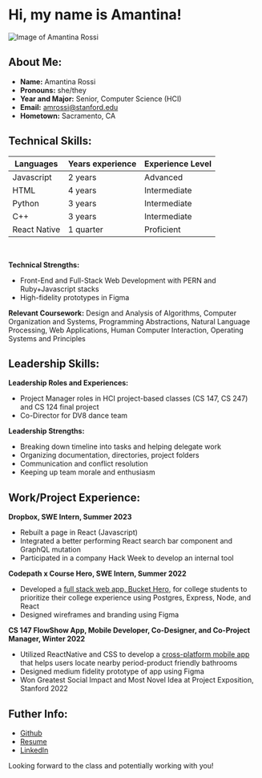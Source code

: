 # Hi, my name is Amantina!

![Image of Amantina Rossi](https://media.licdn.com/dms/image/D4D03AQHbEGRGE5Fhag/profile-displayphoto-shrink_400_400/0/1690145778244?e=1710374400&v=beta&t=c2uWVUOeImAH95Mw8im_Uhs25LtFTr8yVcXKlo3Mlcs)

<h2>About Me:</h2>

- **Name:** Amantina Rossi
- **Pronouns:** she/they
- **Year and Major:** Senior, Computer Science (HCI)
- **Email:** amrossi@stanford.edu
- **Hometown:** Sacramento, CA

<h2>Technical Skills:</h2>


| Languages   | Years experience | Experience Level |
| ---------- | ----------- | --------------|
| Javascript | 2 years | Advanced |
| HTML | 4 years | Intermediate |
| Python | 3 years | Intermediate |
| C++ | 3 years | Intermediate |
| React Native | 1 quarter | Proficient |  
<br>
    
**Technical Strengths:** 
- Front-End and Full-Stack Web Development with PERN and Ruby+Javascript stacks
- High-fidelity prototypes in Figma<br>


**Relevant Coursework:** 
Design and Analysis of Algorithms, Computer Organization and Systems, Programming Abstractions,
Natural Language Processing, Web Applications, Human Computer Interaction, Operating Systems and Principles


<h2>Leadership Skills:</h2>

**Leadership Roles and Experiences:** 
- Project Manager roles in HCI project-based classes (CS 147, CS 247) and CS 124 final project
- Co-Director for DV8 dance team

**Leadership Strengths:**
- Breaking down timeline into tasks and helping delegate work
- Organizing documentation, directories, project folders
- Communication and conflict resolution
- Keeping up team morale and enthusiasm
  

<h2>Work/Project Experience:</h2>

**Dropbox, SWE Intern, Summer 2023**
- Rebuilt a page in React (Javascript)
- Integrated a better performing React search bar component and GraphQL mutation
- Participated in a company Hack Week to develop an internal tool
  
**Codepath x Course Hero, SWE Intern, Summer 2022**
- Developed a [full stack web app, Bucket Hero](https://github.com/site-bucketlist-capstone/buckethero), for college students to prioritize their college experience using
Postgres, Express, Node, and React
- Designed wireframes and branding using Figma

**CS 147 FlowShow App, Mobile Developer, Co-Designer, and Co-Project Manager, Winter 2022**
- Utilized ReactNative and CSS to develop a [cross-platform mobile app](https://github.com/AmantinaR/FlowShowApp) that helps users
locate nearby period-product friendly bathrooms
- Designed medium fidelity prototype of app using Figma
- Won Greatest Social Impact and Most Novel Idea at Project Exposition, Stanford 2022

<h2>Futher Info:</h2>

- [Github](https://github.com/AmantinaR)
- [Resume](https://drive.google.com/file/d/1Ur66fil1QlWooIUR65lr2P67O5tNDM1R/view?usp=sharing)
- [LinkedIn](https://www.linkedin.com/in/amantina-rossi/)

Looking forward to the class and potentially working with you!